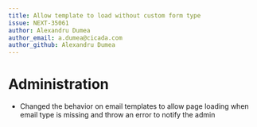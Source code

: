 ```yaml
---
title: Allow template to load without custom form type
issue: NEXT-35061
author: Alexandru Dumea
author_email: a.dumea@cicada.com
author_github: Alexandru Dumea
---
```

# Administration
* Changed the behavior on email templates to allow page loading when email type is missing and throw an error to notify the admin
